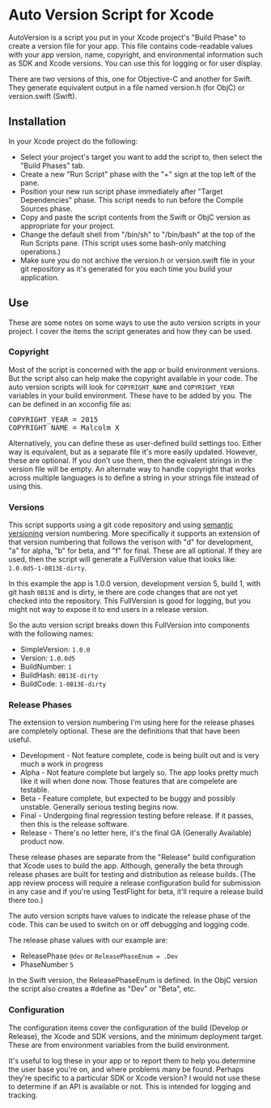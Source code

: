 # Auto Version Script for Xcode

AutoVersion is a script you put in your Xcode project's "Build Phase" to create a version file for your app.  This file contains code-readable values with your app version, name, copyright, and environmental information such as SDK and Xcode versions.  You can use this for logging or for user display.

There are two versions of this, one for Objective-C and another for Swift.  They generate equivalent output in a file named version.h (for ObjC) or version.swift (Swift).

## Installation

In your Xcode project do the following:

* Select your project's target you want to add the script to, then select the "Build Phases" tab.
* Create a new "Run Script" phase with the "+" sign at the top left of the pane.
* Position your new run script phase immediately after "Target Dependencies" phase.  This script needs to run before the Compile Sources phase.
* Copy and paste the script contents from the Swift or ObjC version as appropriate for your project.
* Change the default shell from "/bin/sh" to "/bin/bash" at the top of the Run Scripts pane.  (This script uses some bash-only matching operations.) 
* Make sure you do not archive the version.h or version.swift file in your git repository as it's generated for you each time you build your application.


## Use

These are some notes on some ways to use the auto version scripts in your project.  I cover the items the script generates and how they can be used.

### Copyright

Most of the script is concerned with the app or build environment versions.  But the script also can help make the copyright available in your code.   The auto version scripts will look for `COPYRIGHT_NAME` and `COPYRIGHT_YEAR` variables in your build environment. These have to be added by you.  The can be defined in an xcconfig file as:
<pre>
COPYRIGHT_YEAR = 2015
COPYRIGHT_NAME = Malcolm X
</pre>

Alternatively, you can define these as user-defined build settings too.  Either way is equivalent, but as a separate file it's more easily updated. However, these are optional.  If you don't use them, then the eqivalent strings in the version file will be empty.  An alternate way to handle copyright that works across multiple languages is to define a string in your strings file instead of using this.

### Versions

This script supports using a git code repository and using [semantic versioning](http://semver.org) version numbering.  More specifically it supports an extension of that version numbering that follows the verison with "d" for development, "a" for alpha, "b" for beta, and "f" for final.  These are all optional.  If they are used, then the script will generate a FullVersion value that looks like: `1.0.0d5-1-0B13E-dirty`.  

In this example the app is 1.0.0 version, development version 5, build 1, with git hash `0B13E` and is dirty, ie there are code changes that are not yet checked into the repository.  This FullVersion is good for logging, but you might not way to expose it to end users in a release version.

So the auto version script breaks down this FullVersion into components with the following names:
* SimpleVersion: `1.0.0`
* Version: `1.0.0d5`
* BuildNumber: `1`
* BuildHash: `0B13E-dirty`
* BuildCode: `1-0B13E-dirty`

### Release Phases

The extension to version numbering I'm using here for the release phases are completely optional.  These are the definitions that that have been useful.

* Development - Not feature complete, code is being built out and is very much a work in progress
* Alpha - Not feature complete but largely so.  The app looks pretty much like it will when done now.  Those features that are compelete are testable.
* Beta - Feature complete, but expected to be buggy and possibly unstable.  Generally serious testing begins now.
* Final - Undergoing final regression testing before release. If it passes, then this is the release software.
* Release - There's no letter here, it's the final GA (Generally Available) product now.

These release phases are separate from the "Release" build configuration that Xcode uses to build the app.  Although, generally the beta through release phases are built for testing and distribution as release builds.  (The app review process will require a release configuration build for submission in any case and if you're using TestFlight for beta, it'll require a release build there too.)

The auto version scripts have values to indicate the release phase of the code.  This can be used to switch on or off debugging and logging code.

The release phase values with our example are:

* ReleasePhase `@dev` or `ReleasePhaseEnum = .Dev`
* PhaseNumber `5`

In the Swift version, the ReleasePhaseEnum is defined.  In the ObjC version the script also creates a #define as "Dev" or "Beta", etc.

### Configuration

The configuration items cover the configuration of the build (Develop or Release), the Xcode and SDK versions, and the minimum deployment target.  These are from environment variables from the build environment.  

It's useful to log these in your app or to report them to help you determine the user base you're on, and where problems many be found.  Perhaps they're specific to a particular SDK or Xcode version?  I would not use these to determine if an API is available or not. This is intended for logging and tracking.
